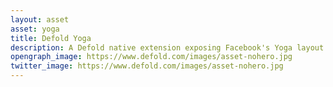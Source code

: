 ```yaml
---
layout: asset
asset: yoga
title: Defold Yoga
description: A Defold native extension exposing Facebook's Yoga layout library via a Lua wrapper.
opengraph_image: https://www.defold.com/images/asset-nohero.jpg
twitter_image: https://www.defold.com/images/asset-nohero.jpg
---
```

